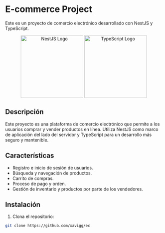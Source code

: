 # E-commerce Project

Este es un proyecto de comercio electrónico desarrollado con NestJS y TypeScript.
<p align="center">
<img src="https://cdn.dribbble.com/users/808903/screenshots/3831862/dribbble_szablon__1_1.png" alt="NestJS Logo" width="200"/>
<img src="https://www.g-talent.net/cdn/shop/articles/que-es-typescript-1658755532025_47a3ff42-50f3-4968-a9ed-6cca8e24185a.jpg?v=1675279891" alt="TypeScript Logo" width="200"/>
</p>

## Descripción

Este proyecto es una plataforma de comercio electrónico que permite a los usuarios comprar y vender productos en línea. Utiliza NestJS como marco de aplicación del lado del servidor y TypeScript para un desarrollo más seguro y mantenible.

## Características

- Registro e inicio de sesión de usuarios.
- Búsqueda y navegación de productos.
- Carrito de compras.
- Proceso de pago y orden.
- Gestión de inventario y productos por parte de los vendedores.

## Instalación

1. Clona el repositorio:

```bash
git clone https://github.com/xavigg/ec
